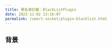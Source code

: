 ```yaml
---
title: 黑名单拦截：BlackListPlugin
date: 2022-11-02 13:16:07
permalink: /smart-socket/plugin-blacklist.html
---
```


## 背景
